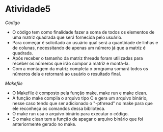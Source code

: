 # Atividade5
*Código*
<p>
  <ul>
    <li>O código tem como finalidade fazer a soma de todos os elementos de uma matriz quadrada que será fornecida pelo usuário.<br />
    <li>Para começar é solicitado ao usuário qual será a quantidade de linhas e de colunas, necessitando de apenas um número já que a matriz é quadrada.<br />
    <li>Após receber o tamanho da matriz threads foram utilizadas para receber os números que irão compor a matriz e montá-la.<br />
    <li>Com a montagem da matriz completa o programa somará todos os números dela e retornará ao usuário o resultado final.<br />
   </ul></p>
   
*Makefile*

<p>
  <ul>
   <li>O Makefile é composto pela função make, make run e make clean.<br />
   <li>A função make compila o arquivo tipo C e gera um arquivo binário, nesse caso tendo que ser adicionado o "-pthread" no make para que ele reconheça os comandos dessa biblioteca.<br />
   <li>O make run usa o arquivo binário para executar o código.<br />
   <li>E o make clean tem a função de apagar o arquivo binário que foi anteriormente gerado no make.<br />
</ul></p>
